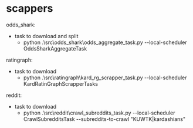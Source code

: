 # scappers

odds_shark:
 - task to download and split
    - python .\src\odds_shark\odds_aggregate_task.py --local-scheduler OddsSharkAggregateTask

ratingraph:
 - task to download
    - python .\src\ratingraph\kard_rg_scrapper_task.py --local-scheduler KardRatinGraphScrapperTasks

reddit:
 - task to download
    - python .\src\reddit\crawl_subreddits_task.py --local-scheduler CrawlSubredditsTask --subreddits-to-crawl "KUWTK|kardashians"
